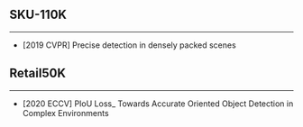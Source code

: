 ## SKU-110K
---
- [2019 CVPR] Precise detection in densely packed scenes

## Retail50K
---
- [2020 ECCV] PIoU Loss_ Towards Accurate Oriented Object Detection in Complex Environments

